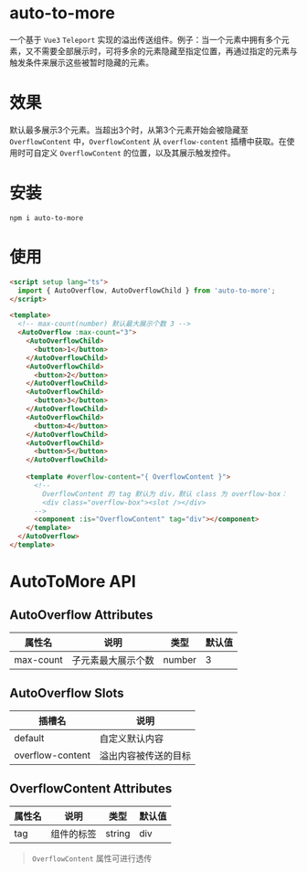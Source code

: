 # auto-to-more
一个基于 `Vue3` `Teleport` 实现的溢出传送组件。例子：当一个元素中拥有多个元素，又不需要全部展示时，可将多余的元素隐藏至指定位置，再通过指定的元素与触发条件来展示这些被暂时隐藏的元素。

# 效果
默认最多展示3个元素。当超出3个时，从第3个元素开始会被隐藏至 `OverflowContent` 中，`OverflowContent` 从 `overflow-content` 插槽中获取。在使用时可自定义 `OverflowContent` 的位置，以及其展示触发控件。

# 安装
```
npm i auto-to-more
```

# 使用
```html
<script setup lang="ts">
  import { AutoOverflow, AutoOverflowChild } from 'auto-to-more';
</script>

<template>
  <!-- max-count(number) 默认最大展示个数 3 -->
  <AutoOverflow :max-count="3">
    <AutoOverflowChild>
      <button>1</button>
    </AutoOverflowChild>
    <AutoOverflowChild>
      <button>2</button>
    </AutoOverflowChild>
    <AutoOverflowChild>
      <button>3</button>
    </AutoOverflowChild>
    <AutoOverflowChild>
      <button>4</button>
    </AutoOverflowChild>
    <AutoOverflowChild>
      <button>5</button>
    </AutoOverflowChild>
    
    <template #overflow-content="{ OverflowContent }">
      <!-- 
        OverflowContent 的 tag 默认为 div，默认 class 为 overflow-box：
        <div class="overflow-box"><slot /></div>
      -->
      <component :is="OverflowContent" tag="div"></component>
    </template>
  </AutoOverflow>
</template>
```

# AutoToMore API
## AutoOverflow Attributes
| 属性名 | 说明 | 类型 | 默认值 |
| ----- | --- | --- | ----- |
| max-count | 子元素最大展示个数 | number | 3 |

## AutoOverflow Slots
| 插槽名 | 说明 |
| ----- | --- |
| default | 自定义默认内容 |
| overflow-content | 溢出内容被传送的目标 |

## OverflowContent Attributes
| 属性名 | 说明 | 类型 | 默认值 |
| ----- | --- | --- | ----- |
| tag | 组件的标签 | string | div |

> `OverflowContent` 属性可进行透传

